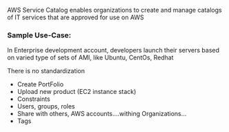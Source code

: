AWS Service Catalog enables organizations to create and manage catalogs of IT services that are approved for use on AWS 

### Sample Use-Case:
In Enterprise development account, developers launch their servers based on varied type of sets of AMI, like Ubuntu, CentOs, Redhat


There is no standardization
* Create PortFolio
* Upload new product (EC2 instance stack)
* Constraints
* Users, groups, roles
* Share with others, AWS accounts….withing Organizations…
* Tags
